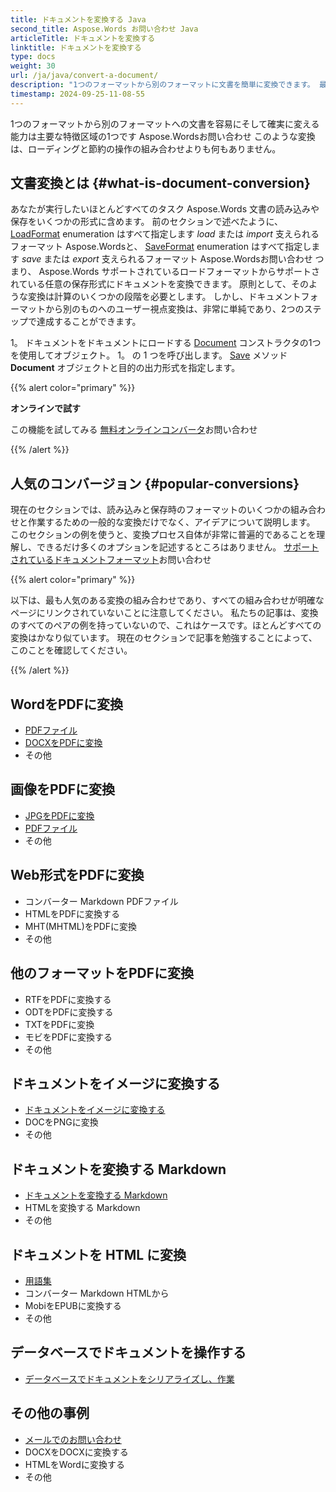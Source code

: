 ```yaml
---
title: ドキュメントを変換する Java
second_title: Aspose.Words お問い合わせ Java
articleTitle: ドキュメントを変換する
linktitle: ドキュメントを変換する
type: docs
weight: 30
url: /ja/java/convert-a-document/
description: "1つのフォーマットから別のフォーマットに文書を簡単に変換できます。 最も人気のあるフォーマットをすべて使用できます Microsoft Word DOCX や DOC などのフォーマット, ODT や OTT などの OpenDocument フォーマット, HTML や XHTML などの Web フォーマット, MarkDown や TXT などのテキスト フォーマット, などの他の使用 Javaお問い合わせ"
timestamp: 2024-09-25-11-08-55
---
```


1つのフォーマットから別のフォーマットへの文書を容易にそして確実に変える能力は主要な特徴区域の1つです Aspose.Wordsお問い合わせ このような変換は、ローディングと節約の操作の組み合わせよりも何もありません。

## 文書変換とは {#what-is-document-conversion}

あなたが実行したいほとんどすべてのタスク Aspose.Words 文書の読み込みや保存をいくつかの形式に含めます。 前のセクションで述べたように、 [LoadFormat](https://reference.aspose.com/words/java/com.aspose.words/loadformat/) enumeration はすべて指定します *load* または *import* 支えられるフォーマット Aspose.Wordsと、 [SaveFormat](https://reference.aspose.com/words/java/com.aspose.words/saveformat/) enumeration はすべて指定します *save* または *export* 支えられるフォーマット Aspose.Wordsお問い合わせ つまり、 Aspose.Words サポートされているロードフォーマットからサポートされている任意の保存形式にドキュメントを変換できます。 原則として、そのような変換は計算のいくつかの段階を必要とします。 しかし、ドキュメントフォーマットから別のものへのユーザー視点変換は、非常に単純であり、2つのステップで達成することができます。

1。 ドキュメントをドキュメントにロードする [Document](https://reference.aspose.com/words/java/com.aspose.words/document/) コンストラクタの1つを使用してオブジェクト。
1。 の 1 つを呼び出します。 [Save](https://reference.aspose.com/words/java/com.aspose.words/document/#save-java.lang.String-int) メソッド **Document** オブジェクトと目的の出力形式を指定します。

{{% alert color="primary" %}}

**オンラインで試す**

この機能を試してみる [無料オンラインコンバータ](https://products.aspose.app/words/conversion)お問い合わせ

{{% /alert %}}

## 人気のコンバージョン {#popular-conversions}

現在のセクションでは、読み込みと保存時のフォーマットのいくつかの組み合わせと作業するための一般的な変換だけでなく、アイデアについて説明します。 このセクションの例を使うと、変換プロセス自体が非常に普遍的であることを理解し、できるだけ多くのオプションを記述するところはありません。 [サポートされているドキュメントフォーマット](/words/ja/java/supported-document-formats/)お問い合わせ

{{% alert color="primary" %}}

以下は、最も人気のある変換の組み合わせであり、すべての組み合わせが明確なページにリンクされていないことに注意してください。 私たちの記事は、変換のすべてのペアの例を持っていないので、これはケースです。ほとんどすべての変換はかなり似ています。 現在のセクションで記事を勉強することによって、このことを確認してください。

{{% /alert %}}

<div class="row">
	<div class="col-md-6">
		<h2>WordをPDFに変換</h2>
			<ul>
				<li><a href="/words/java/convert-a-document-to-pdf/#converting-doc-or-docx-to-pdf">PDFファイル</a></li>
				<li><a href="/words/java/convert-a-document-to-pdf/#converting-doc-or-docx-to-pdf">DOCXをPDFに変換</a></li>
				<li>その他</li>
			</ul>
		<h2>画像をPDFに変換</h2>
			<ul>
				<li><a href="/words/java/convert-a-document-to-pdf/#convert-an-image-to-pdf">JPGをPDFに変換</a></li>
				<li><a href="/words/java/convert-a-document-to-pdf/#convert-an-image-to-pdf">PDFファイル</a></li>
				<li>その他</li>
			</ul>
		<h2>Web形式をPDFに変換</h2>
			<ul>
				<li>コンバーター Markdown PDFファイル</li>
				<li>HTMLをPDFに変換する</li>
				<li>MHT(MHTML)をPDFに変換</li>
				<li>その他</li>
			</ul>
		<h2>他のフォーマットをPDFに変換</h2>
			<ul>
				<li>RTFをPDFに変換する</li>
				<li>ODTをPDFに変換する</li>
				<li>TXTをPDFに変換</li>
				<li>モビをPDFに変換する</li>
				<li>その他</li>
			</ul>
	</div>
	<div class="col-md-6">
		<h2>ドキュメントをイメージに変換する</h2>
			<ul>
				<li><a href="/words/ja/java/convert-a-document-to-an-image/">ドキュメントをイメージに変換する</a></li>
				<li>DOCをPNGに変換</li>
				<li>その他</li>
			</ul>
		<h2>ドキュメントを変換する Markdown</h2>
			<ul>
				<li><a href="/words/ja/java/convert-a-document-to-markdown/">ドキュメントを変換する Markdown</a></li>
				<li>HTMLを変換する Markdown</li>
				<li>その他</li>
			</ul>
		<h2>ドキュメントを HTML に変換</h2>
			<ul>
				<li><a href="/words/java/convert-a-document-to-html-mhtml-or-epub/#convert-a-document">用語集</a></li>
				<li>コンバーター Markdown HTMLから</li>
				<li>MobiをEPUBに変換する</li>
				<li>その他</li>
			</ul>
		<h2>データベースでドキュメントを操作する</h2>
			<ul>
				<li><a href="/words/ja/java/serialize-and-work-with-a-document-in-a-database/">データベースでドキュメントをシリアライズし、作業</a></li>
			</ul>
		<h2>その他の事例</h2>
			<ul>
				<li><a href="/words/ja/java/convert-a-document-to-mhtml-and-send-it-by-email/">メールでのお問い合わせ</a></li>
				<li>DOCXをDOCXに変換する</li>
				<li>HTMLをWordに変換する</li>
				<li>その他</li>
			</ul>
	</div>
</div>
